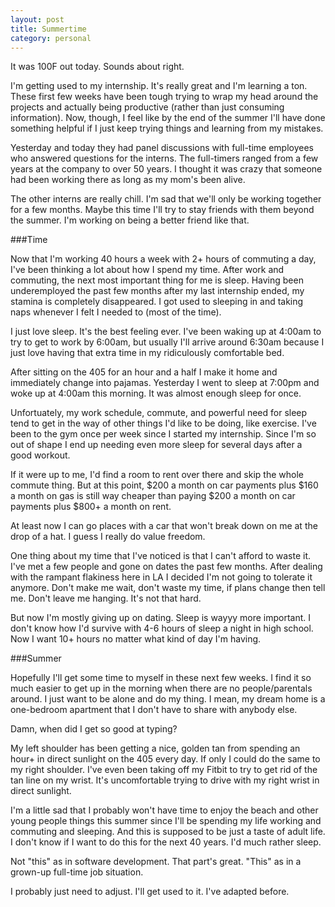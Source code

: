```yaml
---
layout: post
title: Summertime
category: personal
---
```


It was 100F out today. Sounds about right.

I'm getting used to my internship. It's really great and I'm learning a ton. These first few weeks have been tough trying to wrap my head around the projects and actually being productive (rather than just consuming information). Now, though, I feel like by the end of the summer I'll have done something helpful if I just keep trying things and learning from my mistakes.

Yesterday and today they had panel discussions with full-time employees who answered questions for the interns. The full-timers ranged from a few years at the company to over 50 years. I thought it was crazy that someone had been working there as long as my mom's been alive.

The other interns are really chill. I'm sad that we'll only be working together for a few months. Maybe this time I'll try to stay friends with them beyond the summer. I'm working on being a better friend like that.

###Time

Now that I'm working 40 hours a week with 2+ hours of commuting a day, I've been thinking a lot about how I spend my time. After work and commuting, the next most important thing for me is sleep. Having been underemployed the past few months after my last internship ended, my stamina is completely disappeared. I got used to sleeping in and taking naps whenever I felt I needed to (most of the time). 

I just love sleep. It's the best feeling ever. I've been waking up at 4:00am to try to get to work by 6:00am, but usually I'll arrive around 6:30am because I just love having that extra time in my ridiculously comfortable bed.

After sitting on the 405 for an hour and a half I make it home and immediately change into pajamas. Yesterday I went to sleep at 7:00pm and woke up at 4:00am this morning. It was almost enough sleep for once.

Unfortuately, my work schedule, commute, and powerful need for sleep tend to get in the way of other things I'd like to be doing, like exercise. I've been to the gym once per week since I started my internship. Since I'm so out of shape I end up needing even more sleep for several days after a good workout.

If it were up to me, I'd find a room to rent over there and skip the whole commute thing. But at this point, $200 a month on car payments plus $160 a month on gas is still way cheaper than paying $200 a month on car payments plus $800+ a month on rent. 

At least now I can go places with a car that won't break down on me at the drop of a hat. I guess I really do value freedom.

One thing about my time that I've noticed is that I can't afford to waste it. I've met a few people and gone on dates the past few months. After dealing with the rampant flakiness here in LA I decided I'm not going to tolerate it anymore. Don't make me wait, don't waste my time, if plans change then tell me. Don't leave me hanging. It's not that hard.

But now I'm mostly giving up on dating. Sleep is wayyy more important. I don't know how I'd survive with 4-6 hours of sleep a night in high school. Now I want 10+ hours no matter what kind of day I'm having.

###Summer

Hopefully I'll get some time to myself in these next few weeks. I find it so much easier to get up in the morning when there are no people/parentals around. I just want to be alone and do my thing. I mean, my dream home is a one-bedroom apartment that I don't have to share with anybody else.

Damn, when did I get so good at typing?

My left shoulder has been getting a nice, golden tan from spending an hour+ in direct sunlight on the 405 every day. If only I could do the same to my right shoulder. I've even been taking off my Fitbit to try to get rid of the tan line on my wrist. It's uncomfortable trying to drive with my right wrist in direct sunlight.

I'm a little sad that I probably won't have time to enjoy the beach and other young people things this summer since I'll be spending my life working and commuting and sleeping. And this is supposed to be just a taste of adult life. I don't know if I want to do this for the next 40 years. I'd much rather sleep.

Not "this" as in software development. That part's great. "This" as in a grown-up full-time job situation.

I probably just need to adjust. I'll get used to it. I've adapted before.